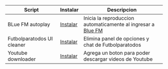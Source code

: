 | Script | Instalar | Descripcion |
| ------ | ------- | ------- | 
| BLue FM autoplay | [Instalar](https://github.com/zeeh1975/UserScripts/raw/main/BlueFM%20autoplay.user.js) | Inicia la reproduccion automaticamente al ingresar a [Blue FM](https://bluefm.com.ar/) |
| Futbolparatodos UI cleaner | [Instalar](https://github.com/zeeh1975/UserScripts/raw/main/futbolparatodos%20UI%20cleaner.user.js) | Elimina panel de opciones y chat de Futbolparatodos |
| Youtube downloader | [Instalar](https://github.com/zeeh1975/UserScripts/raw/main/Youtube%20download%20redirector.user.js) | Agrega un boton para poder descargar videos de Youtube |
 
